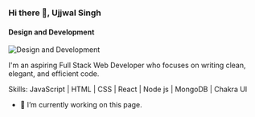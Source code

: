 ### Hi there 👋, Ujjwal Singh
#### Design and Development
![Design and Development](https://live.staticflickr.com/65535/51350239267_54560763e6_b.jpg)

I'm an aspiring Full Stack Web Developer who focuses on writing clean, elegant, and efficient code.

Skills: JavaScript | HTML | CSS | React | Node js | MongoDB | Chakra UI

- 🔭 I’m currently working on this page. 
















<!--
**sujjwal21/sujjwal21** is a ✨ _special_ ✨ repository because its `README.md` (this file) appears on your GitHub profile.

Here are some ideas to get you started:

- 🔭 I’m currently working on ...
- 🌱 I’m currently learning ...
- 👯 I’m looking to collaborate on ...
- 🤔 I’m looking for help with ...
- 💬 Ask me about ...
- 📫 How to reach me: ...
- 😄 Pronouns: ...
- ⚡ Fun fact: ...
-->
